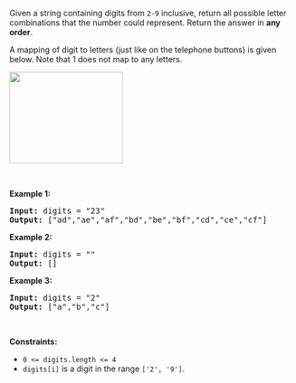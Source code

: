<div class="notranslate"><p>Given a string containing digits from <code>2-9</code> inclusive, return all possible letter combinations that the number could represent. Return the answer in <strong>any order</strong>.</p>

<p>A mapping of digit to letters (just like on the telephone buttons) is given below. Note that 1 does not map to any letters.</p>

<p><img style="width: 200px; height: 162px;" src="https://upload.wikimedia.org/wikipedia/commons/thumb/7/73/Telephone-keypad2.svg/200px-Telephone-keypad2.svg.png"></p>

<p>&nbsp;</p>
<p><strong>Example 1:</strong></p>

<pre><strong>Input:</strong> digits = "23"
<strong>Output:</strong> ["ad","ae","af","bd","be","bf","cd","ce","cf"]
</pre>

<p><strong>Example 2:</strong></p>

<pre><strong>Input:</strong> digits = ""
<strong>Output:</strong> []
</pre>

<p><strong>Example 3:</strong></p>

<pre><strong>Input:</strong> digits = "2"
<strong>Output:</strong> ["a","b","c"]
</pre>

<p>&nbsp;</p>
<p><strong>Constraints:</strong></p>

<ul>
	<li><code>0 &lt;= digits.length &lt;= 4</code></li>
	<li><code>digits[i]</code> is a digit in the range <code>['2', '9']</code>.</li>
</ul>
</div>